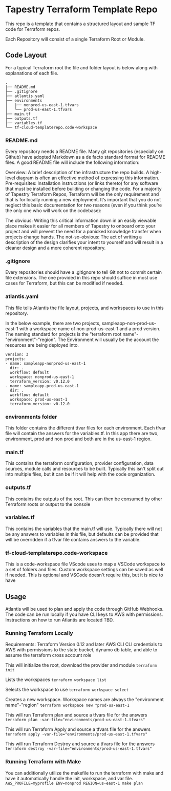 # Tapestry Terraform Template Repo

This repo is a template that contains a structured layout and sample TF code for Terraform repos. 

Each Repository will consist of a single Terraform Root or Module.

## Code Layout

For a typical Terraform root the file and folder layout is below along with explanations of each file.
```
.
├── README.md
├── .gitignore
├── atlantis.yaml
├── environments
│   ├── nonprod-us-east-1.tfvars
│   └── prod-us-east-1.tfvars
├── main.tf
├── outputs.tf
├── variables.tf
└── tf-cloud-templaterepo.code-workspace
```

### README.md

Every repository needs a README file. Many git repositories (especially on Github) have adopted Markdown as a de facto standard format for README files. A good README file will include the following information:

Overview: A brief description of the infrastructure the repo builds. A high-level diagram is often an effective method of expressing this information. 
Pre-requisites: Installation instructions (or links thereto) for any software that must be installed before building or changing the code. For a majority of Tapestry Terraform Repos, Terraform will be the only requirement and that is for locally running a new deployment. 
It’s important that you do not neglect this basic documentation for two reasons (even if you think you’re the only one who will work on the codebase):

The obvious: Writing this critical information down in an easily viewable place makes it easier for all members of Tapestry to onboard onto your project and will prevent the need for a panicked knowledge transfer when projects change hands.
The not-so-obvious: The act of writing a description of the design clarifies your intent to yourself and will result in a cleaner design and a more coherent repository.

### .gitignore

Every repositories should have a .gitignore to tell Git not to commit certain file extensions. The one provided in this repo should suffice in most use cases for Terraform, but this can be modified if needed. 

### atlantis.yaml

This file tells Atlantis the file layout, projects, and workspaces to use in this repository.

In the below example, there are two projects, sampleapp-non-prod-us-east-1 with a workspace name of non-prod-us-east-1 and a prod version. The naming standard for projects is the "terraform root name"-"environment"-"region". The Environment will usually be the account the resources are being deployed into. 

```
version: 3
projects:
- name: sampleapp-nonprod-us-east-1
  dir: .
  workflow: default
  workspace: nonprod-us-east-1
  terraform_version: v0.12.0
- name: sampleapp-prod-us-east-1
  dir: .
  workflow: default
  workspace: prod-us-east-1
  terraform_version: v0.12.0
```

### environments folder

This folder contains the different tfvar files for each environment. Each tfvar file will contain the answers for the variables.tf. In this app there are two, environment, prod and non prod and both are in the us-east-1 region.

### main.tf

This contains the terraform configuration, provider configuration, data sources, module calls and resources to be built. Typically this isn't split out into multiple files, but it can be if it will help with the code organization.

### outputs.tf

This contains the outputs of the root. This can then be consumed by other Terraform roots or output to the console

### variables.tf

This contains the variables that the main.tf will use. Typically there will not be any answers to variables in this file, but defaults can be provided that will be overridden if a tfvar file contains answers to the variable. 

### tf-cloud-templaterepo.code-workspace

This is a code-workspace file VScode uses to map a VSCode workspace to a set of folders and files. Custom workspace settings can be saved as well if needed. This is optional and VSCode doesn't require this, but it is nice to have

## Usage

Atlantis will be used to plan and apply the code through GitHub Webhooks. The code can be run locally if you have CLI keys to AWS with permissions. Instructions on how to run Atlantis are located TBD.

### Running Terraform Locally

Requirements:
Terraform Version 0.12 and later
AWS CLI
CLI credentials to AWS with permissions to the state bucket, dynamo db table, and able to assume the terraform cross account role

This will initialize the root, download the provider and module
`terraform init`

Lists the workspaces
`terraform workspace list`

Selects the workspace to use
`terraform workspace select`

Creates a new workspace. Workspace names are always the "environment name"-"region"
`terraform workspace new "prod-us-east-1`

This will run Terraform plan and source a tfvars file for the answers
`terraform plan -var-file="environments/prod-us-east-1.tfvars"`

This will run Terraform Apply and source a tfvars file for the answers
`terraform apply -var-file="environments/prod-us-east-1.tfvars"`

This will run Terraform Destroy and source a tfvars file for the answers
`terraform destroy -var-file="environments/prod-us-east-1.tfvars"`

### Running Terraform with Make

You can additionally utilize the makefile to run the terraform with make and have it automatically handle the init, workspace, and var file.
`AWS_PROFILE=myprofile ENV=nonprod REGION=us-east-1 make plan`